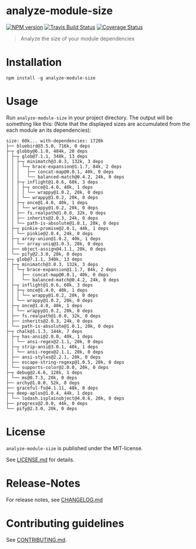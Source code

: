 # analyze-module-size 

[![NPM version](https://badge.fury.io/js/analyze-module-size.svg)](http://badge.fury.io/js/analyze-module-size)
[![Travis Build Status](https://travis-ci.org/nknapp/analyze-module-size.svg?branch=master)](https://travis-ci.org/nknapp/analyze-module-size)
[![Coverage Status](https://img.shields.io/coveralls/nknapp/analyze-module-size.svg)](https://coveralls.io/r/nknapp/analyze-module-size)

> Analyze the size of your module dependencies


# Installation

```
npm install -g analyze-module-size
```

# Usage

Run `analyze-module-size` in your project directory. The output will be something like this:
(Note that the displayed sizes are accumulated from the each module an its dependencies):

```
size: 60k... with-dependencies: 1720k
├── bluebird@3.5.0, 716k, 0 deps
├─┬ globby@6.1.0, 484k, 20 deps
│ ├─┬ glob@7.1.1, 340k, 13 deps
│ │ ├─┬ minimatch@3.0.3, 132k, 3 deps
│ │ │ └─┬ brace-expansion@1.1.7, 84k, 2 deps
│ │ │   ├── concat-map@0.0.1, 40k, 0 deps
│ │ │   └── balanced-match@0.4.2, 24k, 0 deps
│ │ ├─┬ inflight@1.0.6, 60k, 3 deps
│ │ │ ├─┬ once@1.4.0, 40k, 1 deps
│ │ │ │ └── wrappy@1.0.2, 20k, 0 deps
│ │ │ └── wrappy@1.0.2, 20k, 0 deps
│ │ ├─┬ once@1.4.0, 40k, 1 deps
│ │ │ └── wrappy@1.0.2, 20k, 0 deps
│ │ ├── fs.realpath@1.0.0, 32k, 0 deps
│ │ ├── inherits@2.0.3, 24k, 0 deps
│ │ └── path-is-absolute@1.0.1, 20k, 0 deps
│ ├─┬ pinkie-promise@2.0.1, 44k, 1 deps
│ │ └── pinkie@2.0.4, 24k, 0 deps
│ ├─┬ array-union@1.0.2, 40k, 1 deps
│ │ └── array-uniq@1.0.3, 20k, 0 deps
│ ├── object-assign@4.1.1, 20k, 0 deps
│ └── pify@2.3.0, 20k, 0 deps
├─┬ glob@7.1.1, 340k, 13 deps
│ ├─┬ minimatch@3.0.3, 132k, 3 deps
│ │ └─┬ brace-expansion@1.1.7, 84k, 2 deps
│ │   ├── concat-map@0.0.1, 40k, 0 deps
│ │   └── balanced-match@0.4.2, 24k, 0 deps
│ ├─┬ inflight@1.0.6, 60k, 3 deps
│ │ ├─┬ once@1.4.0, 40k, 1 deps
│ │ │ └── wrappy@1.0.2, 20k, 0 deps
│ │ └── wrappy@1.0.2, 20k, 0 deps
│ ├─┬ once@1.4.0, 40k, 1 deps
│ │ └── wrappy@1.0.2, 20k, 0 deps
│ ├── fs.realpath@1.0.0, 32k, 0 deps
│ ├── inherits@2.0.3, 24k, 0 deps
│ └── path-is-absolute@1.0.1, 20k, 0 deps
├─┬ chalk@1.1.3, 144k, 7 deps
│ ├─┬ has-ansi@2.0.0, 40k, 1 deps
│ │ └── ansi-regex@2.1.1, 20k, 0 deps
│ ├─┬ strip-ansi@3.0.1, 40k, 1 deps
│ │ └── ansi-regex@2.1.1, 20k, 0 deps
│ ├── ansi-styles@2.2.1, 20k, 0 deps
│ ├── escape-string-regexp@1.0.5, 20k, 0 deps
│ └── supports-color@2.0.0, 20k, 0 deps
├─┬ debug@2.6.6, 128k, 1 deps
│ └── ms@0.7.3, 20k, 0 deps
├── archy@1.0.0, 52k, 0 deps
├── graceful-fs@4.1.11, 48k, 0 deps
├─┬ deep-aplus@1.0.4, 44k, 1 deps
│ └── lodash.isplainobject@4.0.6, 20k, 0 deps
├── progress@2.0.0, 44k, 0 deps
└── pify@2.3.0, 20k, 0 deps
```


# License

`analyze-module-size` is published under the MIT-license.

See [LICENSE.md](LICENSE.md) for details.


# Release-Notes
 
For release notes, see [CHANGELOG.md](CHANGELOG.md)
 
# Contributing guidelines

See [CONTRIBUTING.md](CONTRIBUTING.md).